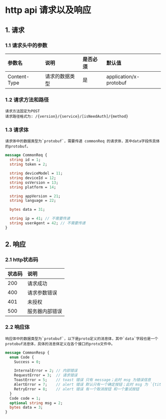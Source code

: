 # http api 请求以及响应

## 1. 请求

### 1.1 请求头中的参数

| 参数名 | 说明                                                 | 是否必须 | 默认值                    |
| :--- |:---------------------------------------------------|:-----|:-----------------------|
| Content-Type | 请求的数据类型                                            | 是    | application/x-protobuf |

### 1.2 请求方法和路径

    请求方法固定为POST
    请求路径格式为: /{version}/{service}/[isNeedAuth]/{method}

### 1.3 请求体

    请求体中的数据类型为`protobuf`，需要传递 commonReq 的请求体，其中data字段传具体的protobuf。

```protobuf
message CommonReq {
  string id = 1;
  string token = 2;

  string deviceModel = 11;
  string deviceId = 12;
  string osVersion = 13;
  string platform = 14;

  string appVersion = 21;
  string language = 22;

  bytes data = 31;

  string ip = 41; // 不需要传递
  string userAgent = 42; // 不需要传递
}
```

## 2. 响应

### 2.1 http状态码

| 状态码 | 说明         |
| :--- |:-----------|
| 200  | 请求成功       |
| 400  | 请求参数错误     |
| 401  | 未授权         |
| 500 | 服务器内部错误 |

### 2.2 响应体

    响应体中的数据类型为`protobuf`，以下是proto定义的消息体，其中`data`字段也是一个protobuf消息体，具体的消息体定义在各个接口的proto文件中。

```protobuf
message CommonResp {
  enum Code {
    Success = 0;

    InternalError = 2; // 内部错误
    RequestError = 3;  // 请求错误
    ToastError = 5;    // toast 错误 只有 message；此时 msg 为错误信息
    AlertError = 7;    // alert 错误 默认只有一个确定按钮；此时 msg 为 `{title: '标题', msg: '内容', actions: [{action: 0, title: '确定', jumpTo: ''}]}`
    RetryError = 8;    // alert 错误 有一个取消按钮 和一个重试按钮
  }
  Code code = 1;
  optional string msg = 2;
  bytes data = 3;
}
```
